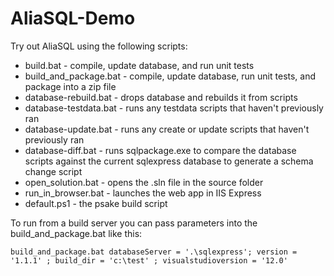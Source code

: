 AliaSQL-Demo
============

Try out AliaSQL using the following scripts:

* build.bat - compile, update database, and run unit tests
* build_and_package.bat - compile, update database, run unit tests, and package into a zip file
* database-rebuild.bat - drops database and rebuilds it from scripts
* database-testdata.bat - runs any testdata scripts that haven't previously ran
* database-update.bat -  runs any create or update scripts that haven't previously ran
* database-diff.bat - runs sqlpackage.exe to compare the database scripts against the current sqlexpress database to generate a schema change script
* open_solution.bat - opens the .sln file in the source folder
* run_in_browser.bat - launches the web app in IIS Express
* default.ps1 - the psake build script

To run from a build server you can pass parameters into the build_and_package.bat like this:

```dos
build_and_package.bat databaseServer = '.\sqlexpress'; version = '1.1.1' ; build_dir = 'c:\test' ; visualstudioversion = '12.0'
```
